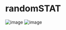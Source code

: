 # randomSTAT
![image](https://github.com/Jameel-Hu/randomSTAT/assets/110083577/86b5f860-ae91-4a93-87fc-12f59239aab7)
![image](https://github.com/Jameel-Hu/randomSTAT/assets/110083577/03e06340-1393-485d-8ff0-7bfab223f6dc)
